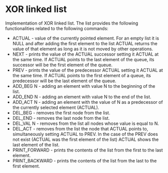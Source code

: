 # XOR linked list 
Implementation of XOR linked list.
The list provides the following functionalities related to the following commands:
* ACTUAL - value of the currently pointed element. For an empty list it is NULL and after adding the first element to the list ACTUAL returns the value of that element as long as it is not moved by other operations.
* NEXT - prints the value of the ACTUAL successor setting it ACTUAL at the same time. If ACTUAL points to the last element of the queue, its successor will be the first element of the queue.
* PREV - prints the value of the predecessor ACTUAL setting it ACTUAL at the same time. If ACTUAL points to the first element of a queue, its predecessor will be the last element of the queue.
* ADD_BEG N - adding an element with value N to the beginning of the list.
* ADD_END N - adding an element with value N to the end of the list.
* ADD_ACT N - adding an element with the value of N as a predecessor of the currently selected element (ACTUAL).
* DEL_BEG - removes the first node from the list.
* DEL_END - removes the last node from the list.
* DEL_VAL N - removes from the list all nodes whose value is equal to N.
* DEL_ACT - removes from the list the node that ACTUAL points to, simultaneously setting ACTUAL to PREV. In the case of the PREV does not exist (ACTUAL was the first element of the list) ACTUAL shows the last element of the list.
* PRINT_FORWARD - prints the contents of the list from the first to the last element.
* PRINT_BACKWARD - prints the contents of the list from the last to the first element.

